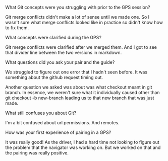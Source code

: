 What Git concepts were you struggling with prior to the GPS session?

Git merge conflicts didn't make a lot of sense until we made one. So I wasn't sure what merge conflicts looked like in practice so didn't know how to fix them. 

What concepts were clarified during the GPS?

Git merge conflicts were clarified after we merged them. And I got to see that divider line between the two versions in markdown. 

What questions did you ask your pair and the guide?

We struggled to figure out one error that I hadn't seen before. It was something about the github request timing out. 

Another question we asked was about was what checkout meant in git branch. In essence, we weren't sure what it individually caused other than git checkout -b new-branch leading us to that new branch that was just made.

What still confuses you about Git?

I'm a bit confused about url permissions. And remotes. 

How was your first experience of pairing in a GPS?

It was really good! As the driver, I had a hard time not looking to figure out the problem that the navigator was working on. But we worked on that and the pairing was really positive.